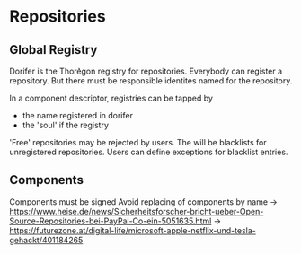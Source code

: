 Repositories
============

## Global Registry 

Dorifer is the Thore͛gon registry for repositories. Everybody can
register a repository. But there must be responsible identites named
for the repository. 

In a component descriptor, registries can be tapped by 
- the name registered in dorifer
- the 'soul' if the registry

'Free' repositories may be rejected by users. The will be blacklists
for unregistered repositories. Users can define exceptions for blacklist entries.


## Components

Components must be signed 
Avoid replacing of components by name
-> https://www.heise.de/news/Sicherheitsforscher-bricht-ueber-Open-Source-Repositories-bei-PayPal-Co-ein-5051635.html
-> https://futurezone.at/digital-life/microsoft-apple-netflix-und-tesla-gehackt/401184265
